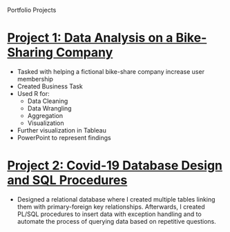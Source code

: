 Portfolio Projects
# [Project 1: Data Analysis on a Bike-Sharing Company](https://github.com/DavidSeo382/Google-Data-Analytics-Capstone-Project)

* Tasked with helping a fictional bike-share company increase user membership
* Created Business Task
* Used R for:
  * Data Cleaning
  * Data Wrangling
  * Aggregation
  * Visualization
* Further visualization in Tableau
* PowerPoint to represent findings

# [Project 2: Covid-19 Database Design and SQL Procedures](https://github.com/DavidSeo382/Covid-19-Database-Design-and-SQL-Procedures)

* Designed a relational database where I created multiple tables linking them with primary-foreign key relationships. Afterwards, I created PL/SQL procedures to insert data with exception handling and to automate the process of querying data based on repetitive questions.



